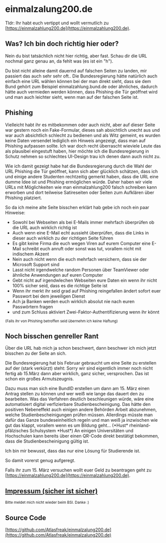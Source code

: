 # einmalzalung200.de
Tldr: Ihr habt euch vertippt und wollt vermutlich zu [https://einmalzahlung200.de](https://einmalzahlung200.de).

## Was? Ich bin doch richtig hier oder?

Nein du bist tatsächlich nicht hier richtig, aber fast. Schau dir die URL nochmal ganz genau an, da fehlt was (es ist ein "h").

Du bist nicht alleine damit dauernd auf falschen Seiten zu landen, mir passiert das auch sehr sehr oft..
Die Bundesregierung hätte natürlich auch einfach eine URL wählen können bei der man direkt sieht, dass sie dem Bund gehört zum Beispiel einmalzahlung.bund.de oder ähnliches, dadurch hätte auch vermieden werden können, dass Phishing die Tür geöffnet wird und man auch leichter sieht, wenn man auf der falschen Seite ist.

## Phishing

Vielleicht habt ihr es mitbekommen oder auch nicht, aber auf dieser Seite war gestern noch ein Fake-Formular, dieses sah absichtlich unecht aus und war auch absichtlich schlecht zu bedienen und als Witz gemeint, es wurden keine Daten versendet lediglich ein Hinweis angezeigt, dass man auf Phishing aufpassen sollte.
Ich war doch recht überrascht wieviele Leute das als plausibel eingestuft haben, hier möchte ich die Bundesregierung in Schutz nehmen so schlechtes UI-Design trau ich denen dann auch nicht zu.

Wie ich damit gezeigt habe hat die Bundesregierung durch die Wahl der URL Phishing die Tür geöffnet, kann sich aber glücklich schätzen, dass ich und einige andere Studenten rechtzeitig gemerkt haben, dass die URL eine dumme Idee ist und Phishing ermöglichen würde.
Daher haben wir viele URLs mit Möglichkeiten wie man einmalzahlung200 falsch schreiben kann erworben und dort teilweise Satireseiten oder Seiten zum Aufklären über Phishing platziert.

So da ich meine alte Seite bisschen erklärt hab gebe ich noch ein paar Hinweise:
 - Sowohl bei Webseiten als bei E-Mails immer mehrfach überprüfen ob die URL auch wirklich richtig ist
 - Auch wenn eine E-Mail echt aussieht überprüfen, dass die Links in dieser auch wirklich zu der richtigen Seite führen
 - Es gibt keine Firma die euch wegen Viren auf eurem Computer eine E-Mail schreibt euch anruft oder sonst was tut, vorallem nicht mit indischem Akzent
 - Nein auch nicht wenn die euch mehrfach versichern, dass sie der Microsoft Support sind
 - Lasst nicht irgendwelche random Personen über TeamViewer oder ähnliche Anwendungen auf euren Computer
 - Gebt nicht auf irgendwlechen Webseiten eure Daten ein wenn ihr nicht 100% sicher seid, dass es die richtige Seite ist
 - Wenn ihr merkt ihr seid grad auf Phishing reingefallen ändert sofort euer Passwort bei dem jeweiligen Dienst
 - Ach ja Banken werden euch wirklich absolut nie nach euren Passwörtern fragen
 - und zum Schluss aktiviert Zwei-Faktor-Authentifizierung wenn ihr könnt
 
<sub>(Falls ihr von Phishing betroffen seid übernehm ich keine Haftung)</sub>

## Noch bisschen genreller Rant

Über die URL hab mich ja schon beschwert, dann beschwer ich mich jetzt bisschen zu der Seite an sich.

Die Bundesregierung hat bis Februar gebraucht um eine Seite zu erstellen auf der (stark verkürzt) steht: Sorry wir sind eigentlich immer noch nicht fertig ab 15.März dann aber wirklich, ganz sicher, versprochen.
Das ist schon ein großes Armutszeugnis.

Dazu muss man sich eine BundID erstellen um dann am 15. März einen Antrag stellen zu können und wer weiß wie lange das dauert den zu bearbeiten.
Was das Verfahren deutlich beschleunigen würde, wäre eine automatisiert digital verfizierbare Studienbescheinigung.
Das hätte den positiven Nebeneffekt auch einigen andere Behörden Arbeit abzunehmen, welche Studienbescheinigungen prüfen müssen.
Allerdings müsste man dafür das Ganze bundeseinheitlich regeln und man weiß ja inzwischen wie gut das klappt, vorallem wenn es um Bildung geht... (\*Hust\* rheinland-pfälzisches Schulsystem \*Hust\*)
An einigen Universitäten und Hochschulen kann bereits über einen QR-Code direkt bestätigt bekommen, dass die Studienbescheinigung gültig ist.

Ich bin mir bewusst, dass das nur eine Lösung für Studierende ist.

So damit vorerst genug aufgeregt.

Falls ihr zum 15. März versuchen wollt euer Geld zu beantragen geht zu [https://einmalzahlung200.de](https://einmalzahlung200.de).

## [Impressum (sicher ist sicher)](impressum.md)

<sub>Bitte meldet mich nicht wieder beim BSI. Danke :)</sub>

## Source Code

[https://github.com/Atlasfreak/einmalzalung200.de](https://github.com/Atlasfreak/einmalzalung200.de)
